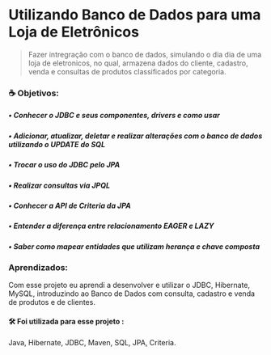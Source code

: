 
# Utilizando Banco de Dados para uma Loja de Eletrônicos

>Fazer intregração com o banco de dados, simulando o dia dia de uma loja de eletronicos, no qual, armazena dados do cliente, cadastro, venda e consultas de produtos classificados por categoria.

### ☕ Objetivos:

##### • Conhecer o JDBC e seus componentes, drivers e como usar
##### • Adicionar, atualizar, deletar e realizar alterações com o banco de dados utilizando o UPDATE do SQL
##### • Trocar o uso do JDBC pelo JPA
##### • Realizar consultas via JPQL
##### • Conhecer a API de Criteria da JPA
##### • Entender a diferença entre relacionamento EAGER e LAZY
##### • Saber como mapear entidades que utilizam herança e chave composta



### Aprendizados:

Com esse projeto eu aprendi a desenvolver e utilizar o JDBC, Hibernate, MySQL, introduzindo ao Banco de Dados com consulta, cadastro e venda de produtos e de clientes.


#### 🛠️ Foi utilizada para esse projeto :
Java, Hibernate, JDBC, Maven, SQL, JPA, Criteria.


